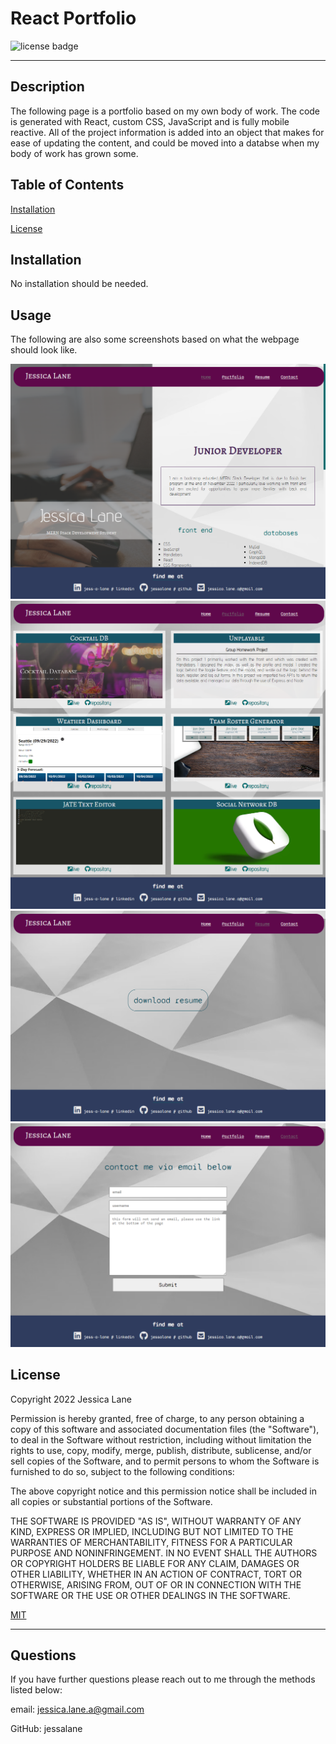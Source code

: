 
  # React Portfolio

  ![license badge](https://img.shields.io/badge/License-MIT-blue.svg)

  -------


  ## Description
  The following page is a portfolio based on my own body of work. The code is generated with React, custom CSS, JavaScript and is fully mobile reactive. All of the project information is added into an object that makes for ease of updating the content, and could be moved into a databse when my body of work has grown some.

  ## Table of Contents
  [Installation](#installation)

  [License](#license)

  ## Installation
  No installation should be needed.

  ## Usage
  The following are also some screenshots based on what the webpage should look like.

  ![screenshot](./src/images/homeScreenshot.png)
  ![screenshot](./src/images/projectsScreenshot.png)
  ![screenshot](./src/images/resumeScreenshot.png)
  ![screenshot](./src/images/contactScreenshot.png)

  ## License
  
Copyright 2022 Jessica Lane

Permission is hereby granted, free of charge, to any person obtaining a copy of this software and associated documentation files (the "Software"), to deal in the Software without restriction, including without limitation the rights to use, copy, modify, merge, publish, distribute, sublicense, and/or sell copies of the Software, and to permit persons to whom the Software is furnished to do so, subject to the following conditions:

The above copyright notice and this permission notice shall be included in all copies or substantial portions of the Software.

THE SOFTWARE IS PROVIDED "AS IS", WITHOUT WARRANTY OF ANY KIND, EXPRESS OR IMPLIED, INCLUDING BUT NOT LIMITED TO THE WARRANTIES OF MERCHANTABILITY, FITNESS FOR A PARTICULAR PURPOSE AND NONINFRINGEMENT. IN NO EVENT SHALL THE AUTHORS OR COPYRIGHT HOLDERS BE LIABLE FOR ANY CLAIM, DAMAGES OR OTHER LIABILITY, WHETHER IN AN ACTION OF CONTRACT, TORT OR OTHERWISE, ARISING FROM, OUT OF OR IN CONNECTION WITH THE SOFTWARE OR THE USE OR OTHER DEALINGS IN THE SOFTWARE.
      

  [MIT](https://opensource.org/licenses/MIT)

  ---

  ## Questions
  If you have further questions please reach out to me through the methods listed below:

  email: jessica.lane.a@gmail.com

  GitHub: jessalane
  
